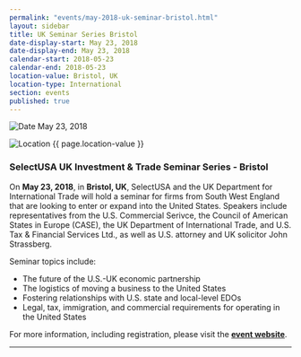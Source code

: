 ```yaml
---
permalink: "events/may-2018-uk-seminar-bristol.html"
layout: sidebar
title: UK Seminar Series Bristol
date-display-start: May 23, 2018
date-display-end: May 23, 2018
calendar-start: 2018-05-23
calendar-end: 2018-05-23
location-value: Bristol, UK
location-type: International
section: events
published: true
---
```


![Date](https://google.github.io/material-design-icons/action/svg/design/ic_event_24px.svg "Date") May 23, 2018

![Location](http://google.github.io/material-design-icons/social/svg/design/ic_location_city_24px.svg "Location") {{ page.location-value }}

### SelectUSA UK Investment & Trade Seminar Series - Bristol

On **May 23, 2018**, in **Bristol, UK**, SelectUSA and the UK Department for International Trade will hold a seminar for firms from South West England that are looking to enter or expand into the United States. Speakers include representatives from the U.S. Commercial Serivce, the Council of American States in Europe (CASE), the UK Department of International Trade, and U.S. Tax & Financial Services Ltd., as well as U.S. attorney and UK solicitor John Strassberg.

Seminar topics include:
* The future of the U.S.-UK economic partnership
* The logistics of moving a business to the United States
* Fostering relationships with U.S. state and local-level EDOs
* Legal, tax, immigration, and commercial requirements for operating in the United States

For more information, including registration, please visit the **[event website](https://www.eventbrite.co.uk/e/us-trade-investment-growth-seminar-tickets-45019613877)**.  

---
